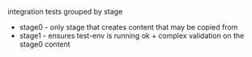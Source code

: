 
integration tests grouped by stage
 - stage0 - only stage that creates content that may be copied from
 - stage1 - ensures test-env is running ok + complex validation on the stage0 content
 <!-- - stage2 - tests that use this cli checkout (i.e. `pnpm link`)
 - stage3 - tests that use cli from local registry -->
